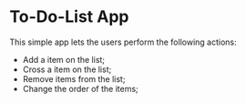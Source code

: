 # To-Do-List App

This simple app lets the users perform the following actions:


- Add a item on the list;
- Cross a item on the list;
- Remove items from the list;
- Change the order of the items;
